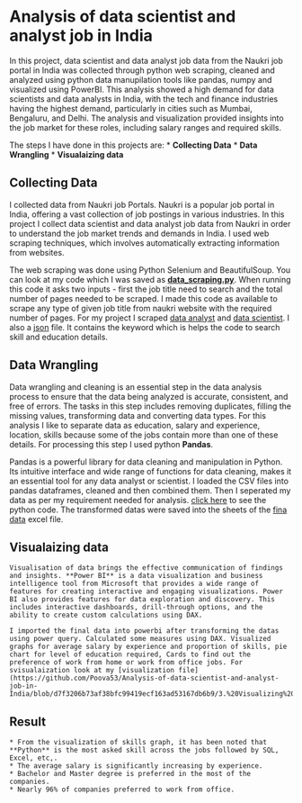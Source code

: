 # Analysis of data scientist and analyst job in India #

  In this project, data scientist and data analyst job data from the Naukri job portal in India was collected through python web scraping, cleaned and analyzed using python data manupilation tools like pandas, numpy and visualized using PowerBI. This analysis showed a high demand for data scientists and data analysts in India, with the tech and finance industries having the highest demand, particularly in cities such as Mumbai, Bengaluru, and Delhi. The analysis and visualization provided insights into the job market for these roles, including salary ranges and required skills.
  
  The steps I have done in this projects are:
    * **Collecting Data**
    * **Data Wrangling**
    * **Visualaizing data**
    
    
## Collecting Data ##
  I collected data from Naukri job Portals. Naukri is a popular job portal in India, offering a vast collection of job postings in various industries. In this project I collect data scientist and data analyst job data from Naukri in order to understand the job market trends and demands in India. I used web scraping techniques, which involves automatically extracting information from websites. 
  
  The web scraping was done using Python Selenium and BeautifulSoup. You can look at my code which I was saved as **[data_scraping.py](https://github.com/Poova53/Analysis-of-data-scientist-and-analyst-job-in-India/blob/d7f3206b73af38bfc99419ecf163ad53167db6b9/1.%20Scraping%20data/data_scraping.py)**. When running this code it asks two inputs - first the job title need to search and the total number of pages needed to be scraped. I made this code as available to scrape any type of given job title from naukri website with the required number of pages. For my project I scraped [data analyst](https://github.com/Poova53/Analysis-of-data-scientist-and-analyst-job-in-India/blob/d7f3206b73af38bfc99419ecf163ad53167db6b9/1.%20Scraping%20data/data%20analyst.csv) and [data scientist](https://github.com/Poova53/Analysis-of-data-scientist-and-analyst-job-in-India/blob/d7f3206b73af38bfc99419ecf163ad53167db6b9/1.%20Scraping%20data/data%20scientist.csv). I also a [json](https://github.com/Poova53/Analysis-of-data-scientist-and-analyst-job-in-India/blob/d7f3206b73af38bfc99419ecf163ad53167db6b9/1.%20Scraping%20data/helper.json) file. It contains the keyword which is helps the code to search skill and education details.
  
  
## Data Wrangling ##
  Data wrangling and cleaning is an essential step in the data analysis process to ensure that the data being analyzed is accurate, consistent, and free of errors. The tasks in this step includes removing duplicates, filling the missing values, transforming data and converting data types. For this analysis I like to separate data as education, salary and experience, location, skills because some of the jobs contain more than one of these details. For processing this step I used python **Pandas**.
  
  Pandas is a powerful library for data cleaning and manipulation in Python. Its intuitive interface and wide range of functions for data cleaning, makes it an essential tool for any data analyst or scientist. I loaded the CSV files into pandas dataframes, cleaned and then combined them. Then I seperated my data as per my requirement needed for analysis. [click here](https://github.com/Poova53/Analysis-of-data-scientist-and-analyst-job-in-India/blob/d7f3206b73af38bfc99419ecf163ad53167db6b9/2.%20Cleaning%20data/data_cleaning.py) to see the python code. The transformed datas were saved into the sheets of the [fina data](https://github.com/Poova53/Analysis-of-data-scientist-and-analyst-job-in-India/blob/d7f3206b73af38bfc99419ecf163ad53167db6b9/2.%20Cleaning%20data/final_data/final_data.xlsx) excel file.
  
  
## Visualaizing data ##
    Visualisation of data brings the effective communication of findings and insights. **Power BI** is a data visualization and business intelligence tool from Microsoft that provides a wide range of features for creating interactive and engaging visualizations. Power BI also provides features for data exploration and discovery. This includes interactive dashboards, drill-through options, and the ability to create custom calculations using DAX.
    
    I imported the final data into powerbi after transforming the datas using power query. Calculated some measures using DAX. Visualized graphs for average salary by experience and proportion of skills, pie chart for level of education required, Cards to find out the preference of work from home or work from office jobs. For svisualaization look at my [visualization file](https://github.com/Poova53/Analysis-of-data-scientist-and-analyst-job-in-India/blob/d7f3206b73af38bfc99419ecf163ad53167db6b9/3.%20Visualizing%20data/analysis%20of%20data%20analyst%20and%20data%20scientist%20in%20India.pbix).
    
    
## Result ##
    * From the visualization of skills graph, it has been noted that **Python** is the most asked skill across the jobs followed by SQL, Excel, etc,.
    * The average salary is significantly increasing by experience.
    * Bachelor and Master degree is preferred in the most of the companies.
    * Nearly 96% of companies preferred to work from office.
